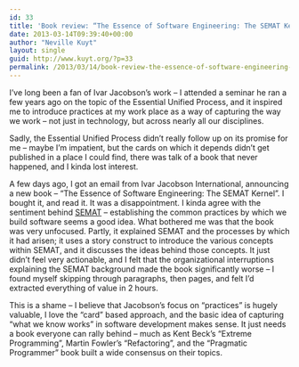 ```yaml
---
id: 33
title: 'Book review: “The Essence of Software Engineering: The SEMAT Kernel”'
date: 2013-03-14T09:39:40+00:00
author: "Neville Kuyt"
layout: single
guid: http://www.kuyt.org/?p=33
permalink: /2013/03/14/book-review-the-essence-of-software-engineering-the-semat-kernel/
---
```

I&#8217;ve long been a fan of Ivar Jacobson&#8217;s work &#8211; I attended a seminar he ran a few years ago on the topic of the Essential Unified Process, and it inspired me to introduce practices at my work place as a way of capturing the way we work &#8211; not just in technology, but across nearly all our disciplines.

Sadly, the Essential Unified Process didn&#8217;t really follow up on its promise for me &#8211; maybe I&#8217;m impatient, but the cards on which it depends didn&#8217;t get published in a place I could find, there was talk of a book that never happened, and I kinda lost interest.

A few days ago, I got an email from Ivar Jacobson International, announcing a new book &#8211; “The Essence of Software Engineering: The SEMAT Kernel”. I bought it, and read it. It was a disappointment. I kinda agree with the sentiment behind [SEMAT](http://semat.org/ "SEMAT website") &#8211; establishing the common practices by which we build software seems a good idea. What bothered me was that the book was very unfocused. Partly, it explained SEMAT and the processes by which it had arisen; it uses a story construct to introduce the various concepts within SEMAT, and it discusses the ideas behind those concepts. It just didn&#8217;t feel very actionable, and I felt that the organizational interruptions explaining the SEMAT background made the book significantly worse &#8211; I found myself skipping through paragraphs, then pages, and felt I&#8217;d extracted everything of value in 2 hours.

This is a shame &#8211; I believe that Jacobson&#8217;s focus on &#8220;practices&#8221; is hugely valuable, I love the &#8220;card&#8221; based approach, and the basic idea of capturing &#8220;what we know works&#8221; in software development makes sense. It just needs a book everyone can rally behind &#8211; much as Kent Beck&#8217;s &#8220;Extreme Programming&#8221;, Martin Fowler&#8217;s &#8220;Refactoring&#8221;, and the &#8220;Pragmatic Programmer&#8221; book built a wide consensus on their topics.
